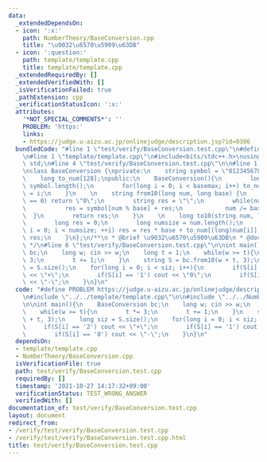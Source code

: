 ```yaml
---
data:
  _extendedDependsOn:
  - icon: ':x:'
    path: NumberTheory/BaseConversion.cpp
    title: "\u9032\u6570\u5909\u63DB"
  - icon: ':question:'
    path: template/template.cpp
    title: template/template.cpp
  _extendedRequiredBy: []
  _extendedVerifiedWith: []
  _isVerificationFailed: true
  _pathExtension: cpp
  _verificationStatusIcon: ':x:'
  attributes:
    '*NOT_SPECIAL_COMMENTS*': ''
    PROBLEM: 'https:'
    links:
    - https://judge.u-aizu.ac.jp/onlinejudge/description.jsp?id=0306
  bundledCode: "#line 1 \"test/verify/BaseConversion.test.cpp\"\n#define PROBLEM https://judge.u-aizu.ac.jp/onlinejudge/description.jsp?id=0306\n\
    \n#line 1 \"template/template.cpp\"\n#include<bits/stdc++.h>\nusing namespace\
    \ std;\n#line 4 \"test/verify/BaseConversion.test.cpp\"\n\n#line 1 \"NumberTheory/BaseConversion.cpp\"\
    \nclass BaseConversion {\nprivate:\n    string symbol = \"0123456789ABCDEF\";\n\
    \    long to_num[128];\npublic:\n    BaseConversion(){\n        long basemax =\
    \ symbol.length();\n        for(long i = 0; i < basemax; i++) to_num[(long)symbol[i]]\
    \ = i;\n    }\n    \n    string from10(long num, long base) {\n        if(num\
    \ == 0) return \"0\";\n        string res = \"\";\n        while(num > 0){\n \
    \           res = symbol[num % base] + res;\n            num /= base;\n      \
    \  }\n        return res;\n    }\n    \n    long to10(string num, long base) {\n\
    \        long res = 0;\n        long numsize = num.length();\n        for(long\
    \ i = 0; i < numsize; ++i) res = res * base + to_num[(long)num[i]];\n        return\
    \ res;\n    }\n};\n/**\n * @brief \u9032\u6570\u5909\u63DB\n * @docs docs/NumberTheory/BaseConversion.md\n\
    \ */\n#line 6 \"test/verify/BaseConversion.test.cpp\"\n\nint main(){\n    BaseConversion\
    \ bc;\n    long w; cin >> w;\n    long t = 1;\n    while(w >= t){\n        t *=\
    \ 3;\n        t += 1;\n    }\n    string S = bc.from10(w + t, 3);\n    long siz\
    \ = S.size();\n    for(long i = 0; i < siz; i++){\n        if(S[i] == '2') cout\
    \ << \"+\";\n        if(S[i] == '1') cout << \"0\";\n        if(S[i] == '0') cout\
    \ << \"-\";\n    }\n}\n"
  code: "#define PROBLEM https://judge.u-aizu.ac.jp/onlinejudge/description.jsp?id=0306\n\
    \n#include \"../../template/template.cpp\"\n\n#include \"../../NumberTheory/BaseConversion.cpp\"\
    \n\nint main(){\n    BaseConversion bc;\n    long w; cin >> w;\n    long t = 1;\n\
    \    while(w >= t){\n        t *= 3;\n        t += 1;\n    }\n    string S = bc.from10(w\
    \ + t, 3);\n    long siz = S.size();\n    for(long i = 0; i < siz; i++){\n   \
    \     if(S[i] == '2') cout << \"+\";\n        if(S[i] == '1') cout << \"0\";\n\
    \        if(S[i] == '0') cout << \"-\";\n    }\n}\n"
  dependsOn:
  - template/template.cpp
  - NumberTheory/BaseConversion.cpp
  isVerificationFile: true
  path: test/verify/BaseConversion.test.cpp
  requiredBy: []
  timestamp: '2021-10-27 14:17:32+09:00'
  verificationStatus: TEST_WRONG_ANSWER
  verifiedWith: []
documentation_of: test/verify/BaseConversion.test.cpp
layout: document
redirect_from:
- /verify/test/verify/BaseConversion.test.cpp
- /verify/test/verify/BaseConversion.test.cpp.html
title: test/verify/BaseConversion.test.cpp
---
```

